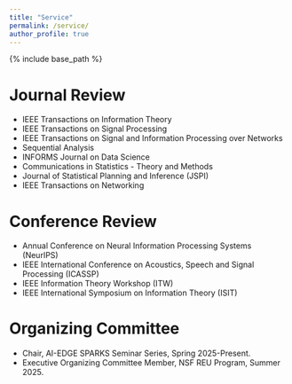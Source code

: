 ```yaml
---
title: "Service"
permalink: /service/
author_profile: true
---
```


{% include base_path %}

Journal Review
=====

* IEEE Transactions on Information Theory
* IEEE Transactions on Signal Processing
* IEEE Transactions on Signal and Information Processing over Networks
* Sequential Analysis
* INFORMS Journal on Data Science
* Communications in Statistics - Theory and Methods
* Journal of Statistical Planning and Inference (JSPI)
* IEEE Transactions on Networking

Conference Review
=====

* Annual Conference on Neural Information Processing Systems (NeurIPS)
* IEEE International Conference on Acoustics, Speech and Signal Processing (ICASSP)
* IEEE Information Theory Workshop (ITW)
* IEEE International Symposium on Information Theory (ISIT)


Organizing Committee
=====

* Chair, AI-EDGE SPARKS Seminar Series, Spring 2025-Present.
* Executive Organizing Committee Member, NSF REU Program, Summer 2025.
